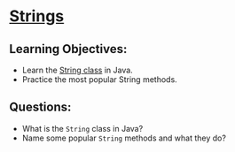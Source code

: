 # [Strings](https://login.codingdojo.com/m/315/9299/62840)

## Learning Objectives:

- Learn the [String class](https://docs.oracle.com/javase/8/docs/api/java/lang/String.html) in Java.
- Practice the most popular String methods.



## Questions:

- What is the `String` class in Java?
- Name some popular `String` methods and what they do?

